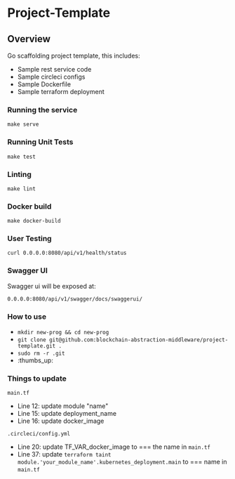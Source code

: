 # Project-Template

## Overview
Go scaffolding project template, this includes:
- Sample rest service code
- Sample circleci configs
- Sample Dockerfile
- Sample terraform deployment

### Running the service
```shell
make serve
```

### Running Unit Tests
```shell
make test
```

### Linting
```shell
make lint
```

### Docker build
```shell
make docker-build
```

### User Testing
```shell
curl 0.0.0.0:8080/api/v1/health/status
```

### Swagger UI
Swagger ui will be exposed at:
```
0.0.0.0:8080/api/v1/swagger/docs/swaggerui/
```

### How to use
- `mkdir new-prog && cd new-prog`
- `git clone git@github.com:blockchain-abstraction-middleware/project-template.git .`
- `sudo rm -r .git`
- :thumbs_up:

### Things to update 

`main.tf`
- Line 12: update module "name"
- Line 15: update deployment_name
- Line 16: update docker_image

`.circleci/config.yml`
- Line 20: update TF_VAR_docker_image to === the name in `main.tf`
- Line 37: update  `terraform taint module.'your_module_name'.kubernetes_deployment.main` to === name in `main.tf`